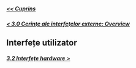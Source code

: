 ##### [<< Cuprins](../Cuprins.md)
##### [< 3.0 Cerințe ale interfețelor externe: Overview](3.0%20Overview.md)
## Interfețe utilizator
##### [3.2 Interfețe hardware >](3.2%20Interfețe%20hardware.md)
